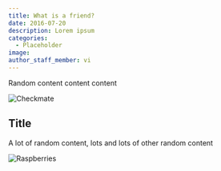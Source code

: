 ```yaml
---
title: What is a friend?
date: 2016-07-20
description: Lorem ipsum
categories:
  - Placeholder
image: 
author_staff_member: vi
---
```

Random content content content

![Checkmate](https://source.unsplash.com/random/1500x1000)

## Title

A lot of random content, lots and lots of other random content

![Raspberries](https://source.unsplash.com/random/1500x1001)
